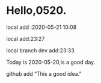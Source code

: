  # Hello,0520.

local add :2020-05-21 10:08

local add:23:27

local branch dev add:23:33

 Today is 2020-05-20,is a good day.
 
 github add “This a good idea.”
